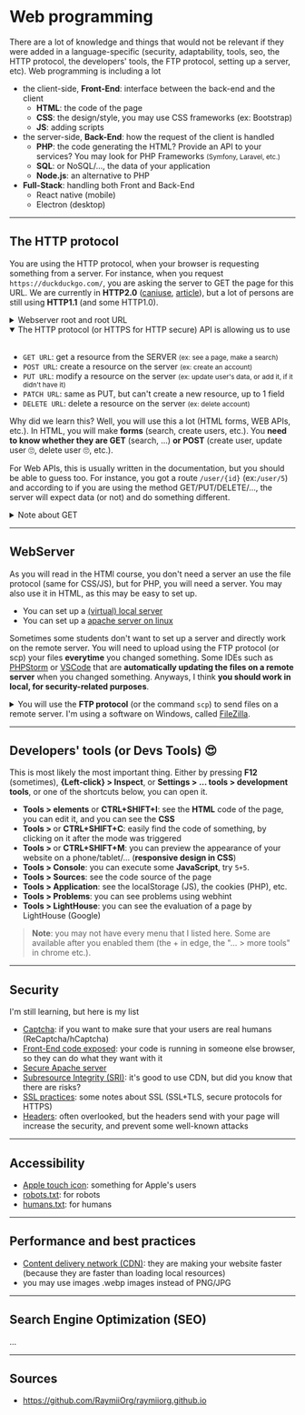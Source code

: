 # Web programming

There are a lot of knowledge and things that would not be relevant if they were added in a language-specific (security, adaptability, tools, seo, the HTTP protocol, the developers' tools, the FTP protocol, setting up a server, etc). Web programming is including a lot

* the client-side, **Front-End**: interface between the back-end and the client
  * **HTML**: the code of the page
  * **CSS**: the design/style, you may use CSS frameworks (ex: Bootstrap)
  * **JS**: adding scripts
* the server-side, **Back-End**: how the request of the client is handled
  * **PHP**: the code generating the HTML? Provide an API to your services? You may look for PHP Frameworks <small>(Symfony, Laravel, etc.)</small>
  * **SQL**: or NoSQL/..., the data of your application
  * **Node.js**: an alternative to PHP
* **Full-Stack**: handling both Front and Back-End
  * React native (mobile)
  * Electron (desktop)

<hr class="sl">

## The HTTP protocol

You are using the HTTP protocol, when your browser is requesting something from a server. For instance, when you request `https://duckduckgo.com/`, you are asking the server to GET the page for this URL. We are currently in **HTTP2.0** ([caniuse](https://caniuse.com/http2), [article](https://www.digitalocean.com/community/tutorials/http-1-1-vs-http-2-what-s-the-difference)), but a lot of persons are still using **HTTP1.1** (and some HTTP1.0).

<details class="details-border">
<summary>Webserver root and root URL</summary>

* when settings up a server, you will make a folder available at an URL. Let's say you made it like this
  * **webserver root**: `/path/to/www/`
  * **base/root url**: `https://myurl.com/`
* As you could guess, this is working like a path, so you could write `https://myurl.com/folder/my_file.html` for `/path/to/www/folder/my_file.html`
  * A lot of programmers are using routers, so this won't always be the case <small>(ex: this website)</small>
  * By default, if you don't write a file in the URL, then `index.html` <small>(or php, or index.extension, according to the list in your configuration)</small> will be loaded <small>(if you got one in the folder associated with the current URL)</small>

For instance, `https://duckduckgo.com/` is the same as `https://duckduckgo.com/index.html`.
</details>

<details class="details-border" open>
<summary>The HTTP protocol (or HTTPS for HTTP secure) API is allowing us to use</summary>
<br>

* `GET URL`: get a resource from the SERVER  <small>(ex: see a page, make a search)</small>
* `POST URL`: create a resource on the server <small>(ex: create an account)</small>
* `PUT URL`: modify a resource on the server <small>(ex: update user's data, or add it, if it didn't have it)</small>
* `PATCH URL`: same as PUT, but can't create a new resource, up to 1 field
* `DELETE URL`: delete a resource on the server <small>(ex: delete account)</small>
</details>

Why did we learn this? Well, you will use this a lot (HTML forms, WEB APIs, etc.). In HTML, you will make **forms** (search, create users, etc.). You **need to know whether they are GET** (search, ...) **or POST** (create user, update user 🙄, delete user 🙄, etc.).

For Web APIs, this is usually written in the documentation, but you should be able to guess too. For instance, you got a route `/user/{id}` (ex:`/user/5`) and according to if you are using the method GET/PUT/DELETE/..., the server will expect data (or not) and do something different.

<details class="details-e">
<summary>Note about GET</summary>

When requesting a webpage, you are calling `GET URL`. But you can add parameters. Let's say you are making a search, you can tell us when requesting the page, what's the user is searching using this syntax `?name=value&another=value&...` such as `GET URL?q=hello%20World` (encoded version of "Hello{space}World"). Anyone can share this URL, and it will open the same page, because the query is inside the URL.
</details>

<hr class="sr">

## WebServer

As you will read in the HTMl course, you don't need a server an use the file protocol (same for CSS/JS), but for PHP, you will need a server. You may also use it in HTML, as this may be easy to set up.

* You can set up a [(virtual) local server](setup/wamp.md)
* You can set up a [apache server on linux](setup/apache.md)

Sometimes some students don't want to set up a server and directly work on the remote server. You will need to upload using the FTP protocol (or scp) your files **everytime** you changed something. Some IDEs such as [PHPStorm](../../tools/jetbrains/index.md#phpstorm) or [VSCode](https://code.visualstudio.com/docs/remote/ssh) that are **automatically updating the files on a remote server** when you changed something. Anyways, I think **you should work in local, for security-related purposes**.

<details>
<summary>You will use the <b>FTP protocol</b> (or the command <code>scp</code>) to send files on a remote server. I'm using a software on Windows, called <a href="https://filezilla-project.org/" target="_blank" rel="noopener noreferrer">FileZilla</a>.</summary>
<br>

* once started, go to File > Site Manager
* New site (give it a name in the left column)
  * SFTP (use ssh credentials to login)
  * host (ex: `pedago-etu.ensiie.fr`, server url)
  * check ask for password
  * user (ex: `firstname.lastname`)
  * ok and close
* Then now that the config is saved,

Then every time you want to upload files

* click on the right arrow near the logo below "File"
* click on the configuration name
* connect, click on "yes" (if this is the first connection)
* then you should be able to browser, open, send/get files on your remote server
</details>

<hr class="sr">

## Developers' tools (or Devs Tools) 😍

This is most likely the most important thing. Either by pressing **F12** (sometimes), **{Left-click} > Inspect**, or **Settings > ... tools > development tools**, or one of the shortcuts below, you can open it.

* **Tools > elements** or **CTRL+SHIFT+I**: see the **HTML** code of the page, you can edit it, and you can see the **CSS**
* **Tools > <i class="bi bi-box-arrow-in-up-left"></i>** or **CTRL+SHIFT+C**: easily find the code of something, by clicking on it after the mode was triggered
* **Tools > <i class="bi bi-window"></i>** or **CTRL+SHIFT+M**: you can preview the appearance of your website on a phone/tablet/... (**responsive design in CSS**)
* **Tools > Console**: you can execute some **JavaScript**, try `5+5`.
* **Tools > Sources**: see the code source of the page
* **Tools > Application**: see the localStorage (JS), the cookies (PHP), etc.
* **Tools > Problems**: you can see problems using webhint
* **Tools > LightHouse**: you can see the evaluation of a page by LightHouse (Google)

> **Note**: you may not have every menu that I listed here. Some are available after you enabled them (the + in edge, the "... > more tools" in chrome etc.).

<hr class="sr">

## Security

I'm still learning, but here is my list

* [Captcha](security/captcha.md): if you want to make sure that your users are real humans (ReCaptcha/hCaptcha)
* [Front-End code exposed](security/code.md): your code is running in someone else browser, so they can do what they want with it
* [Secure Apache server](security/apache.md)
* [Subresource Integrity (SRI)](security/sri.md): it's good to use CDN, but did you know that there are risks?
* [SSL practices](security/ssl.md): some notes about SSL (SSL+TLS, secure protocols for HTTPS)
* [Headers](security/headers.md): often overlooked, but the headers send with your page will increase the security, and prevent some well-known attacks

<hr class="sl">

## Accessibility

* [Apple touch icon](accessibility/apple-touch.md): something for Apple's users
* [robots.txt](accessibility/robots.md): for robots
* [humans.txt](accessibility/humans.md): for humans

<hr class="sr">

## Performance and best practices

* [Content delivery network (CDN)](performance/cdn.md): they are making your website faster (because they are faster than loading local resources)
* you may use images .webp images instead of PNG/JPG

<hr class="sl">

## Search Engine Optimization (SEO)

...

<hr class="sr">

## Sources

* <https://github.com/RaymiiOrg/raymiiorg.github.io>